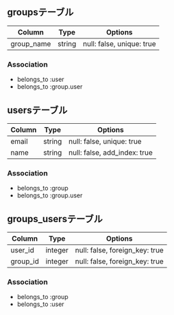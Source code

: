 ## groupsテーブル
|Column|Type|Options|
|------|----|-------|
|group_name|string|null: false, unique: true|
### Association
- belongs_to :user
- belongs_to :group.user

## usersテーブル
|Column|Type|Options|
|------|----|-------|
|email|string|null: false, unique: true|
|name|string|null: false, add_index: true|
### Association
- belongs_to :group
- belongs_to :group.user

## groups_usersテーブル
|Column|Type|Options|
|------|----|-------|
|user_id|integer|null: false, foreign_key: true|
|group_id|integer|null: false, foreign_key: true|

### Association
- belongs_to :group
- belongs_to :user